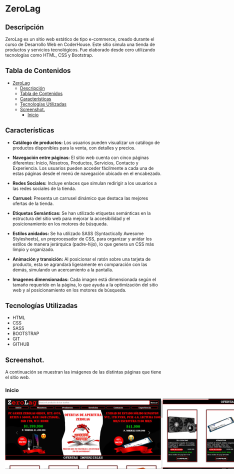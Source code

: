 # ZeroLag

## Descripción
ZeroLag es un sitio web estático de tipo e-commerce, creado durante el curso de Desarrollo Web en CoderHouse. Este sitio simula una tienda de productos y servicios tecnológicos. Fue elaborado desde cero utilizando tecnologías como HTML, CSS y Bootstrap.

## Tabla de Contenidos
- [ZeroLag](#zerolag)
  - [Descripción](#descripción)
  - [Tabla de Contenidos](#tabla-de-contenidos)
  - [Características](#características)
  - [Tecnologías Utilizadas](#tecnologías-utilizadas)
  - [Screenshot.](#screenshot)
    - [Inicio](#inicio)

## Características

- **Catálogo de productos:** Los usuarios pueden visualizar un catálogo de productos disponibles para la venta, con detalles y precios.

- **Navegación entre páginas:** El sitio web cuenta con cinco páginas diferentes: Inicio, Nosotros, Productos, Servicios, Contacto y Experiencia. Los usuarios pueden acceder fácilmente a cada una de estas páginas desde el menú de navegación ubicado en el encabezado.

- **Redes Sociales:** Incluye enlaces que simulan redirigir a los usuarios a las redes sociales de la tienda.

- **Carrusel:** Presenta un carrusel dinámico que destaca las mejores ofertas de la tienda.

- **Etiquetas Semánticas:** Se han utilizado etiquetas semánticas en la estructura del sitio web para mejorar la accesibilidad y el posicionamiento en los motores de búsqueda.

- **Estilos anidados:** Se ha utilizado SASS (Syntactically Awesome Stylesheets), un preprocesador de CSS, para organizar y anidar los estilos de manera jerárquica (padre-hijo), lo que genera un CSS más limpio y organizado.

- **Animación y transición:** Al posicionar el ratón sobre una tarjeta de producto, esta se agrandará ligeramente en comparación con las demás, simulando un acercamiento a la pantalla.

- **Imagenes dimensionadas:** Cada imagen está dimensionada según el tamaño requerido en la página, lo que ayuda a la optimización del sitio web y al posicionamiento en los motores de búsqueda.

## Tecnologías Utilizadas

- HTML
- CSS
- SASS
- BOOTSTRAP
- GIT
- GITHUB

## Screenshot.

A continuación se muestran las imágenes de las distintas páginas que tiene el sitio web.

### Inicio

<div style="display: flex; justify-content: space-around;">
    <img src="./img/Screenshot_Inicio1.jpg" alt="Captura de pantalla de la página inicio, primera parte"/>
    <br>
    <img src="./img/Screenshot_Inicio2.jpg" alt="Captura de pantalla de la página inicio, segunda parte"/>
    <br>
    <img src="./img/Screenshot_Inicio3.jpg" alt="Captura de pantalla de la página inicio, tercera parte"/>
    <br>
    <img src="./img/Screenshot_Inicio4.jpg" alt="Captura de pantalla de la página inicio, cuarta parte"/>
    <br>
    <img src="./img/Screenshot_Inicio5.jpg" alt="Captura de pantalla de la página inicio, quinta parte"/>
</div>
